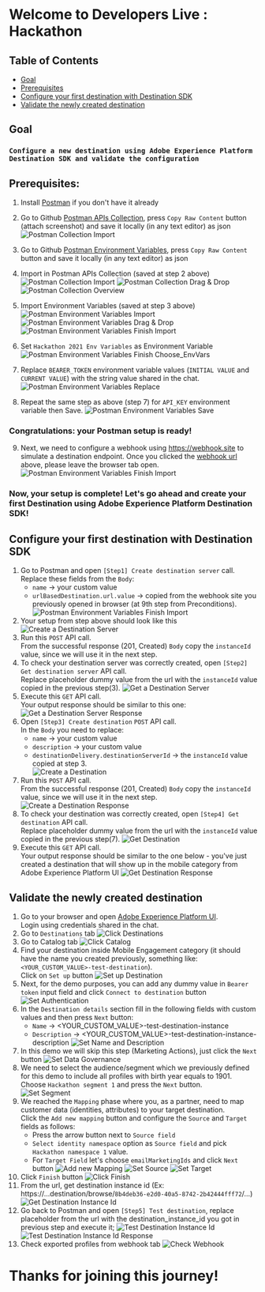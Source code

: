 # Welcome to Developers Live : Hackathon

## Table of Contents
- [Goal](#goal)
- [Prerequisites](#prerequisites)
- [Configure your first destination with Destination SDK](#configure-your-first-destination-with-destination-sdk)
- [Validate the newly created destination](#validate-the-newly-created-destination)

## Goal
### `Configure a new destination using Adobe Experience Platform Destination SDK and validate the configuration`

## Prerequisites:

1. Install [Postman](https://www.postman.com/downloads/) if you don't have it already
2. Go to Github [Postman APIs Collection](https://github.com/developerhackathon2021/developerhackathon2021/blob/main/Hackathon.postman_collection.json), press `Copy Raw Content` button (attach screenshot) and save it locally (in any text editor) as json
   ![Postman Collection Import](pictures/copyRawContentCollection.png?raw=true)
3. Go to Github [Postman Environment Variables](https://github.com/developerhackathon2021/developerhackathon2021/blob/main/Hackathon%202021%20Env%20Variables.postman_environment.json), press `Copy Raw Content` button and save it locally (in any text editor) as json
4. Import in Postman APIs Collection (saved at step 2 above)
   ![Postman Collection Import](pictures/postmanCollection1.png?raw=true)
   ![Postman Collection Drag & Drop](pictures/postmanCollection2.png?raw=true)
   ![Postman Collection Overview](pictures/postmanCollection4.png?raw=true)  

5. Import Environment Variables (saved at step 3 above)  
   ![Postman Environment Variables Import](pictures/postmanEnvVars2.png?raw=true)
   ![Postman Environment Variables Drag & Drop](pictures/postmanEnvVars3.png?raw=true)
   ![Postman Environment Variables Finish Import](pictures/postmanEnvVars555.png?raw=true)
   
6. Set `Hackathon 2021 Env Variables` as Environment Variable
   ![Postman Environment Variables Finish Choose_EnvVars](pictures/postmanReplaceEnvVars333.png?raw=true)

7. Replace `BEARER_TOKEN` environment variable values (`INITIAL VALUE` and `CURRENT VALUE`) with the string value shared in the chat.  
   ![Postman Environment Variables Replace](pictures/postmanReplaceEnvVars111.png?raw=true)
   
8. Repeat the same step as above (step 7) for `API_KEY` environment variable then Save.
   ![Postman Environment Variables Save](pictures/postmanReplaceEnvVars2.png?raw=true)

### Congratulations: your Postman setup is ready!

9. Next, we need to configure a webhook using https://webhook.site to simulate a destination endpoint.
   Once you clicked the [webhook url](https://webhook.site) above, please leave the browser tab open.  
   ![Postman Environment Variables Finish Import](pictures/webHookGenerator1.png?raw=true)  
   
### Now, your setup is complete! Let's go ahead and create your first Destination using Adobe Experience Platform Destination SDK! 

## Configure your first destination with Destination SDK

1. Go to Postman and open `[Step1] Create destination server` call.   
   Replace these fields from the `Body`:   
   * `name` -> your custom value   
   * `urlBasedDestination.url.value` -> copied from the webhook site you previously opened in browser (at 9th step from Preconditions).  
   ![Postman Environment Variables Finish Import](pictures/webHookGenerator2.png?raw=true)
2. Your setup from step above should look like this
   ![Create a Destination Server](pictures/hackStep1.png?raw=true)
3. Run this `POST` API call.  
   From the successful response (201, Created) `Body` copy the `instanceId` value, since we will use it in the next step.
4. To check your destination server was correctly created, open `[Step2] Get destination server` API call.  
   Replace placeholder dummy value from the url with the `instanceId` value copied in the previous step(3).
   ![Get a Destination Server](pictures/hackStep2.png?raw=true)
5. Execute this `GET` API call.       
   Your output response should be similar to this one:
   ![Get a Destination Server Response](pictures/hackStep22.png?raw=true)  
6. Open `[Step3] Create destination` `POST` API call.     
   In the `Body` you need to replace: 
   * `name` -> your custom value  
   * `description` -> your custom value   
   * `destinationDelivery.destinationServerId` -> the `instanceId` value copied at step 3.  
   ![Create a Destination](pictures/hackStep3.png?raw=true)
7. Run this `POST` API call.  
   From the successful response (201, Created) `Body` copy the `instanceId` value, since we will use it in the next step. 
   ![Create a Destination Response](pictures/hackStep33.png?raw=true)
8. To check your destination was correctly created, open `[Step4] Get destination` API call.   
   Replace placeholder dummy value from the url with the `instanceId` value copied in the previous step(7).
   ![Get Destination](pictures/hackStep4.png?raw=true)
9. Execute this `GET` API call.       
   Your output response should be similar to the one below - you've just created a destination that will show up in the mobile category from Adobe Experience Platform UI 
   ![Get Destination Response](pictures/hackStep44.png?raw=true)

## Validate the newly created destination

1. Go to your browser and open [Adobe Experience Platform UI](https://experience.adobe.com).   
    Login using credentials shared in the chat.
2. Go to `Destinations` tab
   ![Click Destinations](pictures/hackStep6.png?raw=true)  
3. Go to Catalog tab
   ![Click Catalog](pictures/hackStep7.png?raw=true)  
4. Find your destination inside Mobile Engagement category (it should have the name you created previously, something like: `<YOUR_CUSTOM_VALUE>-test-destination`).  
   Click on `Set up` button
   ![Set up Destination](pictures/hackStep8.png?raw=true)  
5. Next, for the demo purposes, you can add any dummy value in `Bearer token` input field and click `Connect to destination` button
   ![Set Authentication](pictures/hackStep9.png?raw=true)  
6. In the `Destination details` section fill in the following fields with custom values and then press `Next` button: 
   * `Name` -> <YOUR_CUSTOM_VALUE>-test-destination-instance
   * `Description` -> <YOUR_CUSTOM_VALUE>-test-destination-instance-description
    ![Set Name and Description](pictures/hackStep10.png?raw=true)  
7. In this demo we will skip this step (Marketing Actions), just click the `Next` button
    ![Set Data Governance](pictures/hackStep11_0.png?raw=true)
8. We need to select the audience/segment which we previously defined for this demo to include all profiles with birth year equals to 1901.  
   Choose `Hackathon segment 1` and press the `Next` button.  
    ![Set Segment](pictures/hackStep12_0.png?raw=true)
9. We reached the `Mapping` phase where you, as a partner, need to map customer data (identities, attributes) to your target destination.   
   Click the `Add new mapping` button and configure the `Source` and `Target` fields as follows:
   * Press the arrow button next to `Source field`  
   * `Select identity namespace` option as `Source field` and pick `Hackathon namespace 1` value. 
   * For `Target Field` let's choose `emailMarketingIds` and click `Next` button
    ![Add new Mapping](pictures/hackStep999_0.png?raw=true)
    ![Set Source](pictures/hackStep999_1.png?raw=true)
    ![Set Target](pictures/hackStep999_3.png?raw=true)
19. Click `Finish` button
    ![Click Finish](pictures/hackStep14_0.png?raw=true)  
20. From the url, get destination instance id (Ex: https://...destination/browse/`8b4deb36-e2d0-40a5-8742-2b42444fff72`/...)
    ![Get Destination Instance Id](pictures/hackStep15_0.png?raw=true)  
21. Go back to Postman and open `[Step5] Test destination`, replace placeholder from the url with the destination_instance_id you got in previous step and execute it;
    ![Test Destination Instance Id](pictures/hackStep16_0.png?raw=true)
    ![Test Destination Instance Id Response](pictures/hackStep16_1.png?raw=true)
22. Check exported profiles from webhook tab
    ![Check Webhook](pictures/hackStep17_0.png?raw=true)
    

# Thanks for joining this journey!